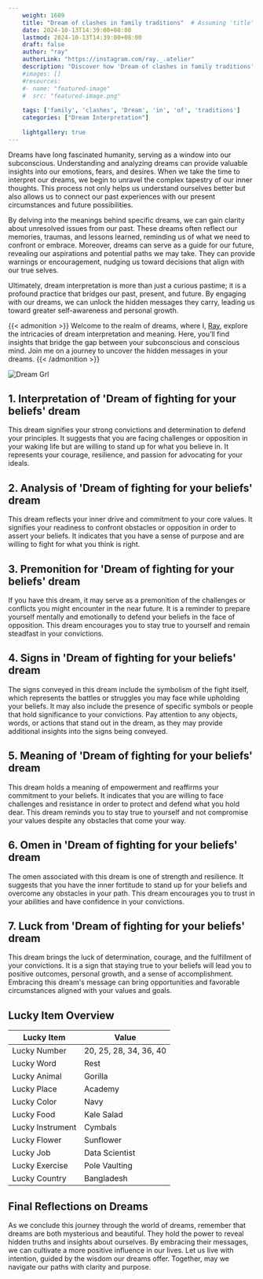 ```yaml
---
    weight: 1689
    title: "Dream of clashes in family traditions"  # Assuming 'title' column exists
    date: 2024-10-13T14:39:00+08:00
    lastmod: 2024-10-13T14:39:00+08:00
    draft: false
    author: "ray"
    authorLink: "https://instagram.com/ray._.atelier"
    description: "Discover how 'Dream of clashes in family traditions' can interpret your future and uncover its significant meanings in your life."
    #images: []
    #resources:
    #- name: "featured-image"
    #  src: "featured-image.png"
    
    tags: ['family', 'clashes', 'Dream', 'in', 'of', 'traditions']
    categories: ["Dream Interpretation"]
    
    lightgallery: true
---
```

    
Dreams have long fascinated humanity, serving as a window into our subconscious. Understanding and analyzing dreams can provide valuable insights into our emotions, fears, and desires. When we take the time to interpret our dreams, we begin to unravel the complex tapestry of our inner thoughts. This process not only helps us understand ourselves better but also allows us to connect our past experiences with our present circumstances and future possibilities.

By delving into the meanings behind specific dreams, we can gain clarity about unresolved issues from our past. These dreams often reflect our memories, traumas, and lessons learned, reminding us of what we need to confront or embrace. Moreover, dreams can serve as a guide for our future, revealing our aspirations and potential paths we may take. They can provide warnings or encouragement, nudging us toward decisions that align with our true selves.

Ultimately, dream interpretation is more than just a curious pastime; it is a profound practice that bridges our past, present, and future. By engaging with our dreams, we can unlock the hidden messages they carry, leading us toward greater self-awareness and personal growth.

{{< admonition >}}
Welcome to the realm of dreams, where I, [Ray](https://instagram.com/ray._.atelier), explore the intricacies of dream interpretation and meaning. Here, you’ll find insights that bridge the gap between your subconscious and conscious mind. Join me on a journey to uncover the hidden messages in your dreams.
{{< /admonition >}}

![Dream Grl](https://cdn.pixabay.com/photo/2017/11/02/03/35/gothic-2910057_1280.jpg "Dream Grl")

## 1. Interpretation of 'Dream of fighting for your beliefs' dream
 This dream signifies your strong convictions and determination to defend your principles. It suggests that you are facing challenges or opposition in your waking life but are willing to stand up for what you believe in. It represents your courage, resilience, and passion for advocating for your ideals.

## 2. Analysis of 'Dream of fighting for your beliefs' dream
 This dream reflects your inner drive and commitment to your core values. It signifies your readiness to confront obstacles or opposition in order to assert your beliefs. It indicates that you have a sense of purpose and are willing to fight for what you think is right.

## 3. Premonition for 'Dream of fighting for your beliefs' dream
 If you have this dream, it may serve as a premonition of the challenges or conflicts you might encounter in the near future. It is a reminder to prepare yourself mentally and emotionally to defend your beliefs in the face of opposition. This dream encourages you to stay true to yourself and remain steadfast in your convictions.

## 4. Signs in 'Dream of fighting for your beliefs' dream
 The signs conveyed in this dream include the symbolism of the fight itself, which represents the battles or struggles you may face while upholding your beliefs. It may also include the presence of specific symbols or people that hold significance to your convictions. Pay attention to any objects, words, or actions that stand out in the dream, as they may provide additional insights into the signs being conveyed.

## 5. Meaning of 'Dream of fighting for your beliefs' dream
 This dream holds a meaning of empowerment and reaffirms your commitment to your beliefs. It indicates that you are willing to face challenges and resistance in order to protect and defend what you hold dear. This dream reminds you to stay true to yourself and not compromise your values despite any obstacles that come your way.

## 6. Omen in 'Dream of fighting for your beliefs' dream
 The omen associated with this dream is one of strength and resilience. It suggests that you have the inner fortitude to stand up for your beliefs and overcome any obstacles in your path. This dream encourages you to trust in your abilities and have confidence in your convictions.

## 7. Luck from 'Dream of fighting for your beliefs' dream
 This dream brings the luck of determination, courage, and the fulfillment of your convictions. It is a sign that staying true to your beliefs will lead you to positive outcomes, personal growth, and a sense of accomplishment. Embracing this dream's message can bring opportunities and favorable circumstances aligned with your values and goals.

## Lucky Item Overview
| Lucky Item          | Value              |
|---------------|--------------------|
| Lucky Number        | 20, 25, 28, 34, 36, 40  |
| Lucky Word          | Rest |
| Lucky Animal        | Gorilla |
| Lucky Place         | Academy     |
| Lucky Color         | Navy     |
| Lucky Food          | Kale Salad      |
| Lucky Instrument    | Cymbals |
| Lucky Flower        | Sunflower    |
| Lucky Job           | Data Scientist       |
| Lucky Exercise      | Pole Vaulting  |
| Lucky Country       | Bangladesh    |


##  Final Reflections on Dreams

As we conclude this journey through the world of dreams, remember that dreams are both mysterious and beautiful. They hold the power to reveal hidden truths and insights about ourselves. By embracing their messages, we can cultivate a more positive influence in our lives. Let us live with intention, guided by the wisdom our dreams offer. Together, may we navigate our paths with clarity and purpose.
